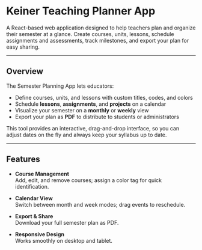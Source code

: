 # Keiner Teaching Planner App

A React-based web application designed to help teachers plan and organize their semester at a glance. Create courses, units, lessons, schedule assignments and assessments, track milestones, and export your plan for easy sharing.

---

## Overview

The Semester Planning App lets educators:
- Define courses, units, and lessons with custom titles, codes, and colors  
- Schedule **lessons**, **assignments**, and **projects** on a calendar  
- Visualize your semester on a **monthly** or **weekly** view  
- Export your plan as **PDF** to distribute to students or administrators  

This tool provides an interactive, drag-and-drop interface, so you can adjust dates on the fly and always keep your syllabus up to date.

---

## Features

- **Course Management**  
  Add, edit, and remove courses; assign a color tag for quick identification.

- **Calendar View**  
  Switch between month and week modes; drag events to reschedule.


- **Export & Share**  
  Download your full semester plan as PDF.

- **Responsive Design**  
  Works smoothly on desktop and tablet.
